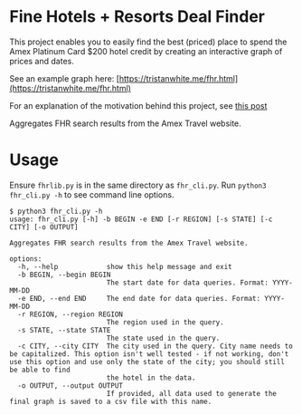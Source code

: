 # Fine Hotels + Resorts Deal Finder

This project enables you to easily find the best (priced) place to spend the Amex Platinum Card $200 hotel credit by creating an interactive graph of prices and dates.

See an example graph here: [https://tristanwhite.me/fhr.html](https://tristanwhite.me/fhr.html)

For an explanation of the motivation behind this project, see [this post](https://tristanwhtie.me/optimizing-amex-hotel-credit.html)

Aggregates FHR search results from the Amex Travel website.

# Usage
Ensure `fhrlib.py` is in the same directory as `fhr_cli.py`.
Run `python3 fhr_cli.py -h` to see command line options.

```
$ python3 fhr_cli.py -h
usage: fhr_cli.py [-h] -b BEGIN -e END [-r REGION] [-s STATE] [-c CITY] [-o OUTPUT]

Aggregates FHR search results from the Amex Travel website.

options:
  -h, --help            show this help message and exit
  -b BEGIN, --begin BEGIN
                        The start date for data queries. Format: YYYY-MM-DD
  -e END, --end END     The end date for data queries. Format: YYYY-MM-DD
  -r REGION, --region REGION
                        The region used in the query.
  -s STATE, --state STATE
                        The state used in the query.
  -c CITY, --city CITY  The city used in the query. City name needs to be capitalized. This option isn't well tested - if not working, don't use this option and use only the state of the city; you should still be able to find
                        the hotel in the data.
  -o OUTPUT, --output OUTPUT
                        If provided, all data used to generate the final graph is saved to a csv file with this name.
```
